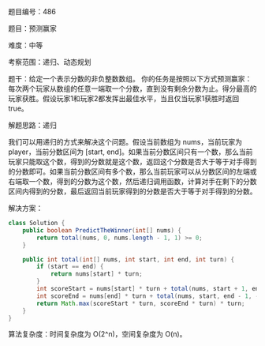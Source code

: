 题目编号：486

题目：预测赢家

难度：中等

考察范围：递归、动态规划

题干：给定一个表示分数的非负整数数组。 你的任务是按照以下方式预测赢家：每次两个玩家从数组的任意一端取一个分数，直到没有剩余分数为止。得分最高的玩家获胜。假设玩家1和玩家2都发挥出最佳水平，当且仅当玩家1获胜时返回true。

解题思路：递归

我们可以用递归的方式来解决这个问题。假设当前数组为 nums，当前玩家为 player，当前分数区间为 [start, end]。如果当前分数区间只有一个数，那么当前玩家只能取这个数，得到的分数就是这个数，返回这个分数是否大于等于对手得到的分数即可。如果当前分数区间有多个数，那么当前玩家可以从分数区间的左端或右端取一个数，得到的分数为这个数，然后递归调用函数，计算对手在剩下的分数区间内得到的分数，最后返回当前玩家得到的分数是否大于等于对手得到的分数。

解决方案：

```java
class Solution {
    public boolean PredictTheWinner(int[] nums) {
        return total(nums, 0, nums.length - 1, 1) >= 0;
    }

    public int total(int[] nums, int start, int end, int turn) {
        if (start == end) {
            return nums[start] * turn;
        }
        int scoreStart = nums[start] * turn + total(nums, start + 1, end, -turn);
        int scoreEnd = nums[end] * turn + total(nums, start, end - 1, -turn);
        return Math.max(scoreStart * turn, scoreEnd * turn) * turn;
    }
}
```

算法复杂度：时间复杂度为 O(2^n)，空间复杂度为 O(n)。